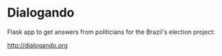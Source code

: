 Dialogando
========================

Flask app to get answers from politicians for the Brazil's election project:

http://dialogando.org
